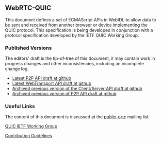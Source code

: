 ## WebRTC-QUIC 

This document defines a set of ECMAScript APIs in WebIDL to allow data to be sent
and received from another browser or device implementing the QUIC
protocol. This specification is being developed in conjunction with a protocol
specification developed by the IETF QUIC Working Group.

### Published Versions

The editors' draft is the tip-of-tree of this document, it may contain work in
progress changes and other inconsistencies, including an incomplete change log.

* [Latest P2P API draft at github](https://w3c.github.io/webrtc-quic/)
* [Latest WebTransport API draft at github](https://w3c.github.io/webrtc-quic/webtransport2.html)
* [Archived previous version of the Client/Server API draft at github](https://w3c.github.io/webrtc-quic/cs.html)
* [Archived previous version of P2P API draft at github](https://w3c.github.io/webrtc-quic/index-old.html)

### Useful Links

The content of this document is discussed at the
[public-ortc](https://lists.w3.org/Archives/Public/public-ortc/)
mailing list.

[QUIC IETF Working Group](https://tools.ietf.org/wg/quic/)

[Contribution Guidelines](CONTRIBUTING.md)
